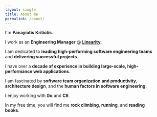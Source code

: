 ```yaml
---
layout: single
title: About me
permalink: /about/
---
```

I'm **Panayiotis Kritiotis**.

I work as an **Engineering Manager** @ **[Linearity](https://www.vectornator.io/)**.

I am dedicated to **leading high-performing software engineering teams** and **delivering successful projects**.

I have over a **decade of experience in building large-scale, high-performance web applications**.

I am fascinated by **software team organization and productivity**, **architecture design**, and the **human factors in software engineering**.

I enjoy working with **Go** and **C#**.

In my free time, you will find me **rock climbing**, **running**, and **reading books**.